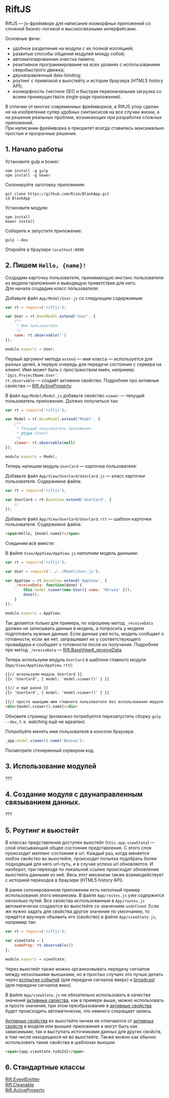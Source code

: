# RiftJS

RiftJS — js-фреймворк для написания изоморфных приложений со сложной бизнес-логикой и высокосвязными интерфейсами.

Основные фичи:
* удобное разделение на модули с их полной изоляцией;
* развитые способы общения модулей между собой;
* автоматизированная очистка памяти;
* реактивное программирование на всех уровнях с использованием сверхбыстрого движка;
* двунаправленный data-binding;
* роутинг с привязкой к вьюстейту и истории браузера (HTML5 history API);
* изоморфность (честное SEO и быстрая первоначальная загрузка со всеми преимуществати single-page приложения).

В отличии от многих современных фреймворков, в RiftJS упор сделан не на изобретение супер удобных синтаксисов на все случаи жизни, а на решение реальных проблем, возникающих при разработке сложных приложений.  
При написании фреймворка в приоритет всегда ставились максимально простые и прозрачные решения.

## 1. Начало работы

Установите gulp и bower:
```
npm install -g gulp
npm install -g bower
```

Склонируйте заготовку приложения:
```
git clone https://github.com/Riim/BlankApp.git
cd BlankApp
```

Установите модули:
```
npm install
bower install
```

Соберите и запустите приложение:
```
gulp --dev
```

Откройте в браузере `localhost:8090`

## 2. Пишем `Hello, {name}!`

Создадим карточку пользователя, принимающую инстанс пользователя из модели приложения и выводящую приветствие для него.  
Для начала создадим класс пользователя:

Добавьте файл `App/Model/User.js` со следующим содержимым:
```js
var rt = require('riftjs');

var User = rt.BaseModel.extend('User', {
    /**
     * Имя пользователя.
     */
    name: rt.observable('')
});

module.exports = User;
```

Первый аргумент метода `extend` — имя класса — используется для разных целей, в первую очередь для передачи состояния с сервера на клиент. Имя может быть с пространством имён, например: `'2gis.ProjectName.User'`.  
`rt.observable` — создаёт активное свойство. Подробнее про активные свойства — [Rift.ActiveProperty](https://github.com/2gis/RiftJS/blob/master/docs/ActiveProperty.ru.md).

В файл `App/Model/Model.js` добавьте свойство `viewer` — текущий пользователь приложения. Должно получиться так:
```js
var rt = require('riftjs');

var Model = rt.BaseModel.extend('Model', {
    /**
     * Текущий пользователь приложения.
     * @type {User}
     */
    viewer: rt.observable(null)
});

module.exports = Model;
```

Теперь напишем модуль `UserCard` — карточка пользователя:

Добавьте файл `App/View/UserCard/UserCard.js` — класс карточки пользователя. Содержимое файла:
```js
var rt = require('riftjs');

var UserCard = rt.BaseView.extend('UserCard', {
    //
});
```

Добавьте файл `App/View/UserCard/UserCard.rtt` — шаблон карточки пользователя. Содержимое файла:
```html
<span>Hello, {model.name}!</span>
```

Соединим всё вместе:

В файле `View/AppView/AppView.js` наполним модель данными:
```js
var rt = require('riftjs');

var User = require('../../Model/User.js');

var AppView = rt.BaseView.extend('AppView', {
    _receiveData: function(done) {
        this.model.viewer(new User({ name: 'Петька' }));
        done();
    }
});

module.exports = AppView;
```
Так делается только для примера, по хорошему метод `_receiveData` должен не записывать данные в модель, а попросить у модели подготовить нужные данные. Если данные уже есть, модель сообщает о готовности, если же нет, запрашивает их у соответствующего провайдера и сообщает о готовности после их получения. Подробнее про метод `_receiveData` — [Rift.BaseView#_receiveData](???).

Теперь используем модуль `UserCard` в шаблоне главного модуля (`App/View/AppView/AppView.rtt`):
```html
{{// используем модуль UserCard }}
{{> 'UserCard', { model: 'model.viewer()' } }}

{{// и ещё разок }}
{{> 'UserCard', { model: 'model.viewer()' } }}

{{// просто выводим имя главного пользователя без использования модуля }}
<div>{model.viewer().name}</div>
```

Обновите страницу (возможно потребуется перезапустить сборку `gulp --dev`, т. к. watching ещё не идеален).

Попробуйте менять имя пользователя в консоли браузера:
```js
_app.model.viewer().name('Васька');
```

Посмотрите сгенеренный сервером код.

## 3. Использование модулей

???

## 4. Создание модуля с двунаправленным связыванием данных.

???

## 5. Роутинг и вьюстейт

В классах представления доступен вьюстейт (`this.app.viewState`) — слой описывающий общее состояние представления. С этого слоя происходит маппинг состояния в url. Каждый раз, когда меняется любое свойство во вьюстейте, происходит попытка подобрать более подходящий для него url-путь, и в случае успеха url обновляется. И наоборот, при переходе по локальной ссылке происходит обновление вьюстейта данными из неё. Весь этот механизм также взаимодействует с историей переходов в браузере (HTML5 history API).

В ранее склонированном приложении есть неполный пример использования этого механизма. В файле `App/routes.js` уже содержится несколько путей. Все свойства использованные в `App/routes.js` автоматически создаются во вьюстейте со значением `undefined`. Если же нужно задать для свойства другое значение по умолчанию, то придётся вручную объявить его (свойство) в файле `App/viewState.js`, например так:
```js
var rt = require('riftjs');

var viewState = {
    someProp: rt.observable(5)
};

module.exports = viewState;
```

Через вьюстейт также можно организовывать передачу сигналов между несколькими вьюшками, но в простых случаях это лучше делать через [всплытие событий](???) (для передачи сигналов вверх) и [broadcast](???) (для передачи сигналов вниз).

В файле `App/viewState.js` не обязательно использовать в качестве значений [активные свойства](???), как в примере выше, можно использовать и просто значения, при этом преобразование в [активные свойства](???) будет происходить автоматически, что немного сокращает запись.

[Активные свойства](???) во вьюстейте ничем не отличаются от [активных свойств](???) в модели или вьюшке приложения и могут быть как зависимыми, так и выступать источниками данных для других свойств, в том числе находящихся не во вьюстейте. Также можно как обычно использовать такие свойства в шаблонах вьюшки:
```html
<span>{app.viewState.todoId}</span>
```

## 6. Стандартные классы

[Rift.EventEmitter](https://github.com/2gis/RiftJS/blob/master/docs/EventEmitter.ru.md)  
[Rift.Cleanable](https://github.com/2gis/RiftJS/blob/master/docs/Cleanable.ru.md)  
[Rift.ActiveProperty](https://github.com/2gis/RiftJS/blob/master/docs/ActiveProperty.ru.md)
